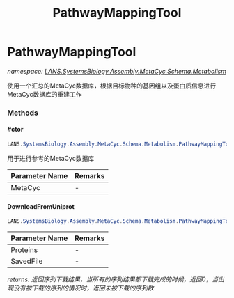 ﻿---
title: PathwayMappingTool
---

# PathwayMappingTool
_namespace: [LANS.SystemsBiology.Assembly.MetaCyc.Schema.Metabolism](N-LANS.SystemsBiology.Assembly.MetaCyc.Schema.Metabolism.html)_

使用一个汇总的MetaCyc数据库，根据目标物种的基因组以及蛋白质信息进行MetaCyc数据库的重建工作



### Methods

#### #ctor
```csharp
LANS.SystemsBiology.Assembly.MetaCyc.Schema.Metabolism.PathwayMappingTool.#ctor(LANS.SystemsBiology.Assembly.MetaCyc.File.FileSystem.DatabaseLoadder)
```
用于进行参考的MetaCyc数据库

|Parameter Name|Remarks|
|--------------|-------|
|MetaCyc|-|


#### DownloadFromUniprot
```csharp
LANS.SystemsBiology.Assembly.MetaCyc.Schema.Metabolism.PathwayMappingTool.DownloadFromUniprot(LANS.SystemsBiology.Assembly.MetaCyc.File.DataFiles.Proteins,System.String)
```


|Parameter Name|Remarks|
|--------------|-------|
|Proteins|-|
|SavedFile|-|

_returns: 返回序列下载结果，当所有的序列结果都下载完成的时候，返回0，当出现没有被下载的序列的情况时，返回未被下载的序列数_


